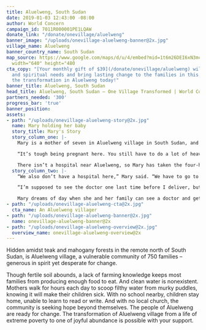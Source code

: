 ```yaml
---
title: Aluelweng, South Sudan
date: 2019-01-03 12:43:00 -08:00
author: World Concern
campaign_id: 7011R000001PE1LQAW
donate_link: "/donate/onevillage/aluelweng"
banner_image: "/uploads/onevillage-aluelweng-banner@2x.jpg"
village_name: Aluelweng
banner_country_name: South Sudan
map_source: https://www.google.com/maps/d/u/4/embed?mid=1t6m26DEI6xN3mc9PVx25Kft2iMj-SxS-"
  width="640" height="480
cta_copy: "[Your monthly gift of $39](/donate/onevillage/aluelweng) will meet physical
  and spiritual needs and bring lasting change to the families in this village. Join
  the transformation in Aluelweng today!"
banner_title: Aluelweng, South Sudan
head_title: Aluelweng, South Sudan — One Village Transformed | World Concern
partners_needed: '300'
progress_bar: 'true'
banner_position: 
assets:
- path: "/uploads/onevillage-aluelweng-story@2x.jpg"
  name: Mary holding her baby
  story_title: Mary's Story
  story_column_one: |-
    Mary is a mother of seven in Aluelweng village in South Sudan, and she’s just weeks away from giving birth to her eight child.

    “It’s tough being pregnant here. You still have to do a lot of heavy work,” Mary shared. “You’re the one to fetch water, cook, collect firewood and take care of your small children. This is a big challenge.”

    There isn’t a hospital near Aluelweng, so Mary has taken the four-hour journey by food to the local hospital only two times during her pregnancy. She doesn’t feel safe making the long walk for more prenatal appointment because she feels too vulnerable.
  story_column_two: |-
    “We also don’t have a hospital here,” Mary said. “We have to go to Kuajok (which is about 4 hours away on foot). Walking all the way to Kuajok and back to handle all the heavy manual work can cause other problems and make you sick again, because it’s happening at a time that you’re vulnerable.”

    “I’m supposed to see the doctor one last time before I deliver, but the hospital visit is cumbersome and there is no one to take care of my children when I leave,” Mary said.

    Mary dreams of day when she and her family can see a doctor and get the care they need right in or near Aluelweng. A healthier, more abundant life is possible for Mary and others with your support.
- path: "/uploads/onevillage-aluelweng-cta@2x.jpg"
  cta_name: An Aluelweng villager
- path: "/uploads/onevillage-aluelweng-banner@2x.jpg"
  name: onevillage-aluelweng-banner@2x
- path: "/uploads/onevillage-aluelweng-overview@2x.jpg"
  overview_name: onevillage-aluelweng-overview@2x
---
```


Hidden amidst teak and mahogany forests in the remote north of South Sudan, is Aluelweng village, a vulnerable community of 750 families – generous in spirit yet desperate for change.
 
Though fertile soil abounds, a lack of farming knowledge keeps most families from producing enough food to eat. And clean water is nonexistent. Mothers walk for hours each day to scoop filthy water from murky puddles, knowing it will make their children sick. With no school nearby, children stay home, unable to learn to read or write. And with no local church, the community is seeking hope beyond themselves.
The people of Aluelweng are ready for change. The transformation of Aluelweng village from a life of extreme poverty to one of joyful abundance is possible with your support.
